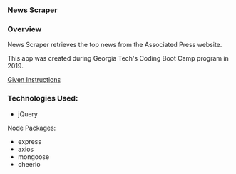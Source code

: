 ### News Scraper

### Overview

News Scraper retrieves the top news from the Associated Press website.

This app was created during Georgia Tech's Coding Boot Camp program in 2019.

[Given Instructions](homework_instructions.md)

### Technologies Used:

* jQuery

Node Packages:
* express 
* axios
* mongoose
* cheerio